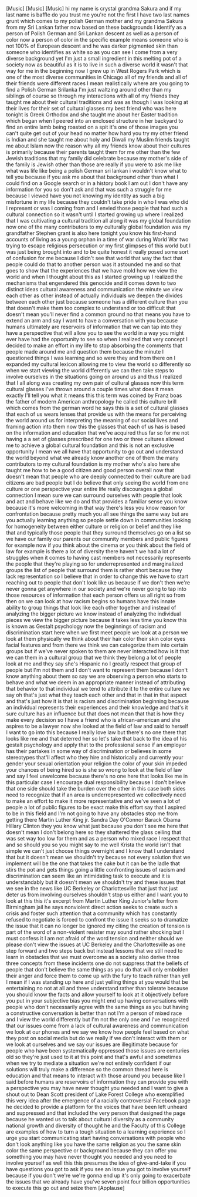
[Music]
[Music]
[Music]
hi my name is crystal grandma Sakura and
if my last name is baffle do you trust
me you&#39;re not the first I have two last
names grunt which comes to my polish
German mother and my grandma Sakura from
my Sri Lankan father now based on these
backgrounds I identify as a person of
Polish German and Sri Lankan descent as
well as a person of color now a person
of color in the specific example means
someone who is not 100% of European
descent and he was darker pigmented skin
than someone who identifies as white so
as you can see I come from a very
diverse background yet I&#39;m just a small
ingredient in this melting pot of a
society now as beautiful as it is to
live in such a diverse world it wasn&#39;t
that way for me in the beginning now I
grew up in West Rogers Park which is one
of the most diverse communities in
Chicago all of my friends and all of
their friends were different races I
mean realistically where are you going
to find a Polish German Srilanka I&#39;m
just waltzing around other than my
siblings of course so through my
interactions with all of my friends they
taught me about their cultural
traditions and was as though I was
looking at their lives for their set of
cultural glasses my best friend who was
here tonight is Greek Orthodox and she
taught me about her Easter tradition
which began when I peered into an
enclosed structure in her backyard to
find an entire lamb being roasted on a
spit it&#39;s one of those images you can&#39;t
quite get out of your head no matter how
hard you try my other friend is Indian
and she taught me about holy and Diwali
my Muslim friends taught me about Islam
now the reason why all my friends know
about their cultures is primarily
because their parents taught them for me
other than the few Jewish traditions
that my family did celebrate because my
mother&#39;s side of the family is Jewish
other than those are
really if you were to ask me like what
was life like being a polish German sri
lankan i wouldn&#39;t know what to tell you
because if you ask me about that
background other than what I could find
on a Google search or in a history book
I am out I don&#39;t have any information
for you so don&#39;t ask and that was such a
struggle for me because I viewed have
you not knowing my identity as such a
big misfortune in my life because they
couldn&#39;t take pride in who I was who did
I represent or was I coming from and I
envied those people that had such a
cultural connection so it wasn&#39;t until I
started growing up where I realized that
I was cultivating a cultural tradition
all along it was my global foundation
now one of the many contributors to my
culturally global foundation was my
grandfather Stephen grant is also here
tonight
you know his first-hand accounts of
living as a young orphan in a time of
war during World War two trying to
escape religious persecution or my first
glimpses of this world but I was just
being brought into and to be quite
honest it really posed some sort of
confusion for me because I didn&#39;t see
that world that way the fact that people
could do that to another person was it
astounded me and so that goes to show
that the experiences that we have mold
how we view the world and when I thought
about this as I started growing up I
realized the mechanisms that engendered
this genocide and it comes down to two
distinct ideas cultural awareness and
communication the minute we view each
other as other instead of actually
individuals we deepen the divides
between each other just because someone
has a different culture than you that
doesn&#39;t make them too complex to
understand or too difficult that doesn&#39;t
mean you&#39;ll never find a common ground
no that means you have to extend an arm
and say I want to have a conversation
with you because humans ultimately are
reservoirs of information that we can
tap into they have a perspective that
will allow you to see the world in a way
you might
ever have had the opportunity to see so
when I realized that very concept I
decided to make an effort in my life to
stop absorbing the comments that people
made around me and question them because
the minute I questioned things I was
learning and so were they and from there
on I expanded my cultural lexicon
allowing me to view the world so
differently so when we start viewing the
world differently
we can then take steps to involve
ourselves in the situations going on
around us and thus I realized that I all
along was creating my own pair of
cultural glasses now this term cultural
glasses I&#39;ve thrown around a couple
times
what does it mean exactly I&#39;ll tell you
what it means this this term was coined
by Franz boas the father of modern
American anthropology
he called this culture brill which comes
from the german word he says this is a
set of cultural glasses that each of us
wears lenses that provide us with the
means for perceiving the world around us
for interpreting the meaning of our
social lives and framing action into
them now this the glasses that each of
us has is based on the information and
education that we&#39;ve acquired thus far
so for me not having a a set of glasses
prescribed for one two or three cultures
allowed me to achieve a global cultural
foundation and this is not an exclusive
opportunity I mean we all have that
opportunity to go out and understand the
world beyond what we already know
another one of them the many
contributors to my cultural foundation
is my mother who&#39;s also here
she taught me how to be a good citizen
and good person overall now that doesn&#39;t
mean that people who are deeply
connected to their culture are bad
citizens are bad people but I do believe
that only seeing the world from one
culture or one perspective your entire
life really discourages a global
connection I mean sure we can surround
ourselves with people that look and act
and behave
like we do and that provides a familiar
sense you know because it&#39;s more
welcoming in that way there&#39;s less you
know reason for confrontation because
pretty much you all see things the same
way but are you actually learning
anything
so people settle down in communities
looking for homogeneity between either
culture or religion or belief and they
like that and typically those people
that they surround themselves go on a
list so we have our family our parents
our community members and public figures
for example now if you think about the
cinema or you think about the field of
law for example is there a lot of
diversity there haven&#39;t we had a lot of
struggles when it comes to having cast
members not necessarily represents the
people that they&#39;re playing so for
underrepresented and marginalized groups
the list of people that surround them is
rather short because they lack
representation so I believe that in
order to change this we have to start
reaching out to people that don&#39;t look
like us because if we don&#39;t then we&#39;re
never gonna get anywhere in our society
and we&#39;re never going to tap into those
resources of information that each
person offers us all right so from then
on we can look at how racism begins so
humans have this innate ability to group
things that look like each other
together and instead of analyzing the
bigger picture we know instead of
analyzing the individual pieces we view
the bigger picture because it takes less
time you know this is known as Gestalt
psychology now the beginnings of racism
and discrimination start here when we
first meet people we look at a person we
look at them physically we think about
their hair color their skin color eyes
facial features and from there we think
we can categorize them into certain
groups but if we&#39;ve never spoken to them
are never interacted how is it that we
can
them in a cultural group that we think
they belong a lot of people look at me
and they say she&#39;s Hispanic no I greatly
respect that group of people but I&#39;m not
them and I don&#39;t want to represent them
because I don&#39;t know anything about them
so say we are observing a person who
starts to behave and what we deem in an
appropriate manner instead of
attributing that behavior to that
individual we tend to attribute it to
the entire culture we say oh that&#39;s just
what they teach each other and that in
that in that aspect and that&#39;s just how
it is that is racism and discrimination
beginning because an individual
represents their experiences and their
knowledge and that&#39;s it sure culture has
an influence but that does not mean that
that is how they make every decision so
I have a friend who is african-american
and she aspires to be a lawyer now she
looked at the field of law and said to
herself I want to go into this because I
really love law but there&#39;s no one there
that looks like me and that deterred her
so let&#39;s take that back to the idea of
his gestalt psychology and apply that to
the professional sense if an employer
has their partakes in some way of
discrimination or believes in some
stereotypes that&#39;ll affect who they hire
and historically and currently your
gender your sexual orientation your
religion the color of your skin impeded
your chances of being hired
so is she so wrong to look at the field
of law and say I feel unwelcome because
there&#39;s no one here that looks like me
in this particular case I encourage dual
responsibility because I don&#39;t believe
that one side should take the burden
over the other in this case both sides
need to recognize that if an area is
underrepresented we collectively need to
make an effort to make it more
representative and we&#39;ve seen a lot of
people a lot of public figures to be
exact make this effort
say that I aspired to be in this field
and I&#39;m not going to have any obstacles
stop me from getting there Martin Luther
King jr. Sandra Day O&#39;Connor Barack
Obama Hillary Clinton they you know what
just because you don&#39;t see me here that
doesn&#39;t mean I don&#39;t belong here
so they shattered the glass ceiling that
was set way too low for them and as a
person who mixed race I respect that and
so should you
so you might say to me well Krista the
world isn&#39;t that simple we can&#39;t just
choose things overnight and I know that
I understand that but it doesn&#39;t mean we
shouldn&#39;t try because not every solution
that we implement will be the one that
takes the cake but it can be the ladle
that stirs the pot and gets things going
a little confronting issues of racism
and discrimination can seem like an
intimidating task to execute and it is
understandably but it doesn&#39;t mean we
shouldn&#39;t try and these issues that we
see in the news like UC Berkeley or
Charlottesville that just that just
deter us from involving ourselves
shouldn&#39;t stop us either and I want you
to look at this this it&#39;s excerpt from
Martin Luther King Junior&#39;s letter from
Birmingham jail he says nonviolent
direct action seeks to create such a
crisis and foster such attention that a
community which has constantly refused
to negotiate is forced to confront the
issue it seeks so to dramatize the issue
that it can no longer be ignored my
citing the creation of tension is part
of the word of a non-violent resister
may sound rather shocking but I must
confess it I am not afraid of the word
tension and neither should we
please don&#39;t view the issues at UC
Berkeley and the Charlottesville as one
step forward and two steps back but
instead lessons that we still need to
learn in obstacles that we must overcome
as a society also derive three three
concepts from these incidents one do not
suppress that the beliefs of people that
don&#39;t believe the same things as
you do that will only embolden their
anger and force them to come up with the
fury to teach rather than yell I mean if
I was standing up here and just yelling
things at you would that be entertaining
no not at all
and three understand rather than
tolerate because you should know the
facts and allow yourself to look at it
objectively before you put in your
subjective bias you might end up having
conversations with people who don&#39;t
necessarily agree with the same things
as you but having a constructive
conversation is better than not I&#39;m a
person of mixed race and I view the
world differently but I&#39;m not the only
one and I&#39;ve recognized that our issues
come from a lack of cultural awareness
and communication we look at our phones
and we say we know how people feel based
on what they post on social media but do
we really if we don&#39;t interact with them
or we look at ourselves and we say our
issues are illegitimate because for
people who have been systematically
oppressed those issues are centuries old
so they&#39;re just used to it at this point
and that&#39;s awful and sometimes when we
try to mediate a situation we&#39;re not
entirely confident if our solutions will
truly make a difference so the common
thread here is education and that means
to interact with those around you
because like I said before humans are
reservoirs of information they can
provide you with a perspective you may
have never thought you needed and I want
to give a shout out to Dean Scott
president of Lake Forest College who
exemplified this very idea after the
emergence of a racially controversial
Facebook page he decided to provide a
platform for the voices that have been
left unheard and suppressed and that
included the very person that designed
the page because he wanted us to talk
about cultural diversity as a community
national growth and diversity of thought
he and the Faculty of this College are
examples of how to turn a tough
situation
to a learning experience so I urge you
start communicating start having
conversations with people who don&#39;t look
anything like you have the same religion
as you the same skin color the same
perspective or background because they
can offer you something you may have
never thought you needed and you need to
involve yourself as well this this
presumes the idea of give-and-take if
you have questions you got to ask if you
see an issue you got to involve yourself
because if you don&#39;t we&#39;re we&#39;re gonna
end up it&#39;s only going to exacerbate the
issues that we already have
you&#39;ve seven point four billion
opportunities to execute this go out and
seize them
[Applause]
